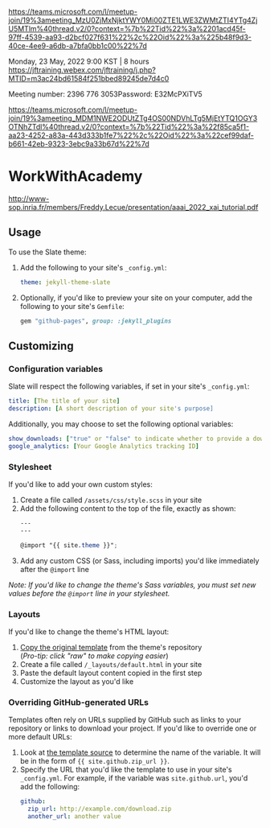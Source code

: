 
https://teams.microsoft.com/l/meetup-join/19%3ameeting_MzU0ZjMxNjktYWY0Mi00ZTE1LWE3ZWMtZTI4YTg4ZjU5MTlm%40thread.v2/0?context=%7b%22Tid%22%3a%2201acd45f-97ff-4539-aa93-d2bcf027f631%22%2c%22Oid%22%3a%225b48f9d3-40ce-4ee9-a6db-a7bfa0bb1c00%22%7d

Monday, 23 May, 2022 9:00 KST | 8 hours
https://jftraining.webex.com/jftraining/j.php?MTID=m3ac24bd61584f251bbed89245de7d4c0

Meeting number: 2396 776 3053Password: E32McPXiTV5



https://teams.microsoft.com/l/meetup-join/19%3ameeting_MDM1NWE2ODUtZTg4OS00NDVhLTg5MjEtYTQ1OGY3OTNhZTdl%40thread.v2/0?context=%7b%22Tid%22%3a%22f85ca5f1-aa23-4252-a83a-443d333b1fe7%22%2c%22Oid%22%3a%22cef99daf-b661-42eb-9323-3ebc9a33b67d%22%7d
# WorkWithAcademy
http://www-sop.inria.fr/members/Freddy.Lecue/presentation/aaai_2022_xai_tutorial.pdf

## Usage

To use the Slate theme:

1. Add the following to your site's `_config.yml`:

    ```yml
    theme: jekyll-theme-slate
    ```

2. Optionally, if you'd like to preview your site on your computer, add the following to your site's `Gemfile`:

    ```ruby
    gem "github-pages", group: :jekyll_plugins
    ```

## Customizing

### Configuration variables

Slate will respect the following variables, if set in your site's `_config.yml`:

```yml
title: [The title of your site]
description: [A short description of your site's purpose]
```

Additionally, you may choose to set the following optional variables:

```yml
show_downloads: ["true" or "false" to indicate whether to provide a download URL]
google_analytics: [Your Google Analytics tracking ID]
```

### Stylesheet

If you'd like to add your own custom styles:

1. Create a file called `/assets/css/style.scss` in your site
2. Add the following content to the top of the file, exactly as shown:
    ```scss
    ---
    ---

    @import "{{ site.theme }}";
    ```
3. Add any custom CSS (or Sass, including imports) you'd like immediately after the `@import` line

*Note: If you'd like to change the theme's Sass variables, you must set new values before the `@import` line in your stylesheet.*

### Layouts

If you'd like to change the theme's HTML layout:

1. [Copy the original template](https://github.com/pages-themes/slate/blob/master/_layouts/default.html) from the theme's repository<br />(*Pro-tip: click "raw" to make copying easier*)
2. Create a file called `/_layouts/default.html` in your site
3. Paste the default layout content copied in the first step
4. Customize the layout as you'd like

### Overriding GitHub-generated URLs

Templates often rely on URLs supplied by GitHub such as links to your repository or links to download your project. If you'd like to override one or more default URLs:

1. Look at [the template source](https://github.com/pages-themes/slate/blob/master/_layouts/default.html) to determine the name of the variable. It will be in the form of `{{ site.github.zip_url }}`.
2. Specify the URL that you'd like the template to use in your site's `_config.yml`. For example, if the variable was `site.github.url`, you'd add the following:
    ```yml
    github:
      zip_url: http://example.com/download.zip
      another_url: another value
    ```

